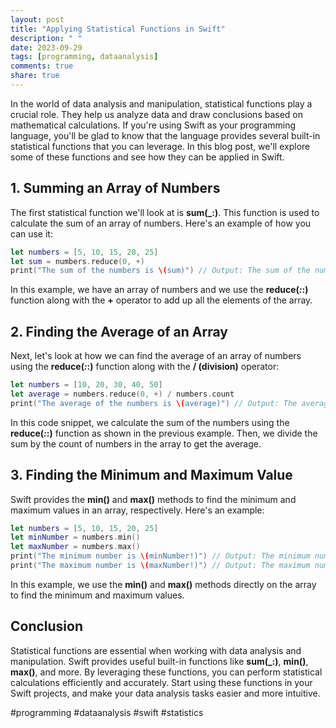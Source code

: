 ```yaml
---
layout: post
title: "Applying Statistical Functions in Swift"
description: " "
date: 2023-09-29
tags: [programming, dataanalysis]
comments: true
share: true
---
```


In the world of data analysis and manipulation, statistical functions play a crucial role. They help us analyze data and draw conclusions based on mathematical calculations. If you're using Swift as your programming language, you'll be glad to know that the language provides several built-in statistical functions that you can leverage. In this blog post, we'll explore some of these functions and see how they can be applied in Swift.

## 1. Summing an Array of Numbers

The first statistical function we'll look at is **sum(_:)**. This function is used to calculate the sum of an array of numbers. Here's an example of how you can use it:

```swift
let numbers = [5, 10, 15, 20, 25]
let sum = numbers.reduce(0, +)
print("The sum of the numbers is \(sum)") // Output: The sum of the numbers is 75
```

In this example, we have an array of numbers and we use the **reduce(_:_:)** function along with the **+** operator to add up all the elements of the array.

## 2. Finding the Average of an Array

Next, let's look at how we can find the average of an array of numbers using the **reduce(_:_:)** function along with the **/ (division)** operator:

```swift
let numbers = [10, 20, 30, 40, 50]
let average = numbers.reduce(0, +) / numbers.count
print("The average of the numbers is \(average)") // Output: The average of the numbers is 30
```

In this code snippet, we calculate the sum of the numbers using the **reduce(_:_:)** function as shown in the previous example. Then, we divide the sum by the count of numbers in the array to get the average.

## 3. Finding the Minimum and Maximum Value

Swift provides the **min()** and **max()** methods to find the minimum and maximum values in an array, respectively. Here's an example:

```swift
let numbers = [5, 10, 15, 20, 25]
let minNumber = numbers.min()
let maxNumber = numbers.max()
print("The minimum number is \(minNumber!)") // Output: The minimum number is 5
print("The maximum number is \(maxNumber!)") // Output: The maximum number is 25
```

In this example, we use the **min()** and **max()** methods directly on the array to find the minimum and maximum values.

## Conclusion

Statistical functions are essential when working with data analysis and manipulation. Swift provides useful built-in functions like **sum(_:)**, **min()**, **max()**, and more. By leveraging these functions, you can perform statistical calculations efficiently and accurately. Start using these functions in your Swift projects, and make your data analysis tasks easier and more intuitive.

#programming #dataanalysis #swift #statistics